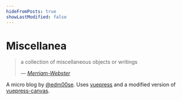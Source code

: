 ```yaml
---
hideFromPosts: true
showLastModified: false
---
```


<div class="center">
  <a v-for="link in $site.themeConfig.usefulLinks" :key="link.href" :href="link.href" target="_blank" class="social">
    <i :class="link.cssIcon"></i>
  </a>
</div>

# Miscellanea

> a collection of miscellaneous objects or writings
>
> &mdash; <cite>[Merriam-Webster](https://www.merriam-webster.com/dictionary/miscellanea)</cite>

A micro blog by [@edm00se](https://edm00se.codes/). Uses [vuepress](https://vuepress.vuejs.org/) and a modified version of [vuepress-canvas](https://github.com/whoan/vuepress-canvas).
